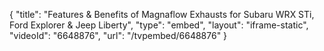 {
    "title": "Features & Benefits of Magnaflow Exhausts for Subaru WRX STi, Ford Explorer & Jeep Liberty",
    "type": "embed",
    "layout": "iframe-static",
    "videoId": "6648876",
    "url": "\/tvpembed\/6648876"
}